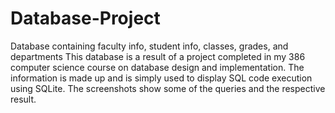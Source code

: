 # Database-Project
Database containing faculty info, student info, classes, grades, and departments
This database is a result of a project completed in my 386 computer science course on database design and implementation. The information is made up and is simply used to display SQL code execution using SQLite. The screenshots show some of the queries and the respective result.
